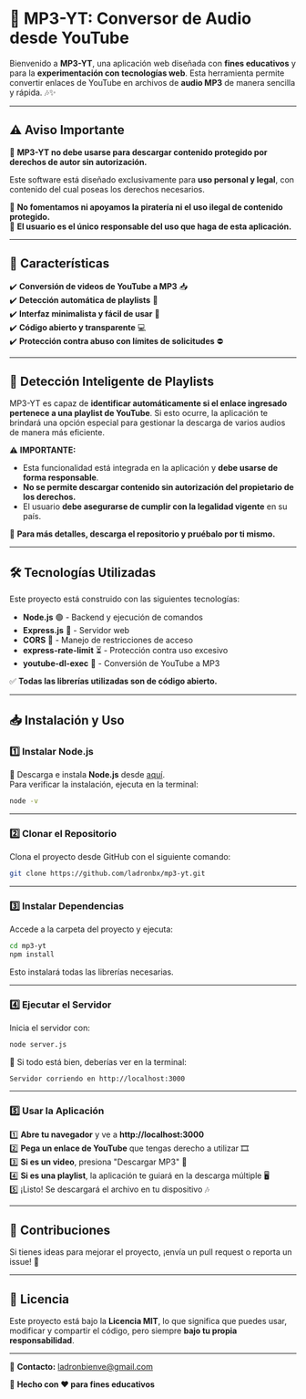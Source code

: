 # 🎵 MP3-YT: Conversor de Audio desde YouTube  

Bienvenido a **MP3-YT**, una aplicación web diseñada con **fines educativos** y para la **experimentación con tecnologías web**. Esta herramienta permite convertir enlaces de YouTube en archivos de **audio MP3** de manera sencilla y rápida. 🎶✨  

---

## ⚠️ **Aviso Importante**  

🛑 **MP3-YT no debe usarse para descargar contenido protegido por derechos de autor sin autorización.**  

Este software está diseñado exclusivamente para **uso personal y legal**, con contenido del cual poseas los derechos necesarios.  

🔴 **No fomentamos ni apoyamos la piratería ni el uso ilegal de contenido protegido.**  
📢 **El usuario es el único responsable del uso que haga de esta aplicación.**  

---

## 🚀 **Características**  
✔️ **Conversión de videos de YouTube a MP3** 📥  
✔️ **Detección automática de playlists** 🎵  
✔️ **Interfaz minimalista y fácil de usar** 🎨  
✔️ **Código abierto y transparente** 💻  
✔️ **Protección contra abuso con límites de solicitudes** ⛔  

---

## 🎵 **Detección Inteligente de Playlists**  

MP3-YT es capaz de **identificar automáticamente si el enlace ingresado pertenece a una playlist de YouTube**. Si esto ocurre, la aplicación te brindará una opción especial para gestionar la descarga de varios audios de manera más eficiente.  

⚠️ **IMPORTANTE:**  
- Esta funcionalidad está integrada en la aplicación y **debe usarse de forma responsable**.  
- **No se permite descargar contenido sin autorización del propietario de los derechos.**  
- El usuario **debe asegurarse de cumplir con la legalidad vigente** en su país.  

📌 **Para más detalles, descarga el repositorio y pruébalo por ti mismo.**  

---

## 🛠 **Tecnologías Utilizadas**  
Este proyecto está construido con las siguientes tecnologías:

- **Node.js** 🟢 - Backend y ejecución de comandos  
- **Express.js** 🚀 - Servidor web  
- **CORS** 🔗 - Manejo de restricciones de acceso  
- **express-rate-limit** ⏳ - Protección contra uso excesivo  
- **youtube-dl-exec** 🎥 - Conversión de YouTube a MP3  

✅ **Todas las librerías utilizadas son de código abierto.**  

---

## 📥 **Instalación y Uso**  

### 1️⃣ **Instalar Node.js**  
🔹 Descarga e instala **Node.js** desde [aquí](https://nodejs.org/).  
Para verificar la instalación, ejecuta en la terminal:  
```bash
node -v
```

---

### 2️⃣ **Clonar el Repositorio**  
Clona el proyecto desde GitHub con el siguiente comando:  
```bash
git clone https://github.com/ladronbx/mp3-yt.git
```

---

### 3️⃣ **Instalar Dependencias**  
Accede a la carpeta del proyecto y ejecuta:  
```bash
cd mp3-yt
npm install
```
Esto instalará todas las librerías necesarias.  

---

### 4️⃣ **Ejecutar el Servidor**  
Inicia el servidor con:  
```bash
node server.js
```
📢 Si todo está bien, deberías ver en la terminal:  
```
Servidor corriendo en http://localhost:3000
```

---

### 5️⃣ **Usar la Aplicación**  
1️⃣ **Abre tu navegador** y ve a **http://localhost:3000**  
2️⃣ **Pega un enlace de YouTube** que tengas derecho a utilizar 🎞️  
3️⃣ **Si es un video**, presiona "Descargar MP3" 🔽  
4️⃣ **Si es una playlist**, la aplicación te guiará en la descarga múltiple 🖥️  
5️⃣ ¡Listo! Se descargará el archivo en tu dispositivo 🎶  

---

## 🎯 **Contribuciones**  
Si tienes ideas para mejorar el proyecto, ¡envía un pull request o reporta un issue! 🤝  

---

## 📜 **Licencia**  
Este proyecto está bajo la **Licencia MIT**, lo que significa que puedes usar, modificar y compartir el código, pero siempre **bajo tu propia responsabilidad**.  

---
📩 **Contacto:** ladronbienve@gmail.com  

📌 **Hecho con ❤️ para fines educativos**  
